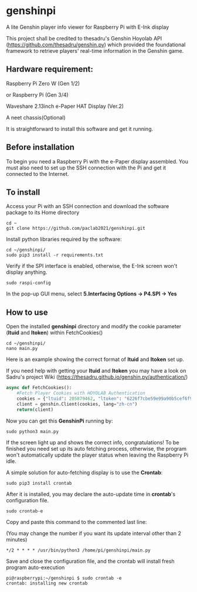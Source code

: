 # genshinpi
A lite Genshin player info viewer for Raspberry Pi with E-Ink display

This project shall be credited to thesadru's Genshin Hoyolab API (https://github.com/thesadru/genshin.py) which provided the foundational framework to retrieve players' real-time information in the Genshin game.

## Hardware requirement:
Raspberry Pi Zero W (Gen 1/2)

or Raspberry Pi (Gen 3/4)

Waveshare 2.13inch e-Paper HAT Display (Ver.2)

A neet chassis(Optional)

It is straightforward to install this software and get it running. 

## Before installation
To begin you need a Raspberry Pi with the e-Paper display assembled. You must also need to set up the SSH connection with the Pi and get it connected to the Internet.

## To install
Access your Pi with an SSH connection and download the software package to its Home directory
```
cd ~
git clone https://github.com/paclab2021/genshinpi.git
```
Install python libraries required by the software:
```
cd ~/genshinpi/
sudo pip3 install -r requirements.txt 
```
Verify if the SPI interface is enabled, otherwise, the E-Ink screen won't display anything.
```
sudo raspi-config
```
In the pop-up GUI menu, select **5.Interfacing Options -> P4.SPI -> Yes**

## How to use

Open the installed **genshinpi** directory and modify the cookie parameter (**ltuid** and **ltoken**) within FetchCookies()
```
cd ~/genshinpi/
nano main.py
```
Here is an example showing the correct format of **ltuid** and **ltoken** set up.

If you need help with getting your **ltuid** and **ltoken** you may have a look on Sadru's project Wiki (https://thesadru.github.io/genshin.py/authentication/)
```py
async def FetchCookies():
    #Fetch Player Cookies with HOYOLAB Authentication
    cookies = {"ltuid": 205879462, "ltoken": "6226f7cbe59e99a90b5cef6f94f966fd"}  #Dict type
    client = genshin.Client(cookies, lang="zh-cn")
    return(client)
```
Now you can get this **GenshinPi** running by:
```
sudo python3 main.py
```
If the screen light up and shows the correct info, congratulations! To be finished you need set up its auto fetching process, otherwise, the program won't automatically update the player status when leaving the Raspberry Pi idle.

A simple solution for auto-fetching display is to use the **Crontab**:
```
sudo pip3 install crontab
```
After it is installed, you may declare the auto-update time in **crontab**'s configuration file.

```
sudo crontab-e
```
Copy and paste this command to the commented last line:

(You may change the number if you want its update interval other than 2 minutes)
```
*/2 * * * * /usr/bin/python3 /home/pi/genshinpi/main.py
```

Save and close the configuration file, and the crontab will install fresh program auto-execution 
```
pi@raspberrypi:~/genshinpi $ sudo crontab -e
crontab: installing new crontab
```
